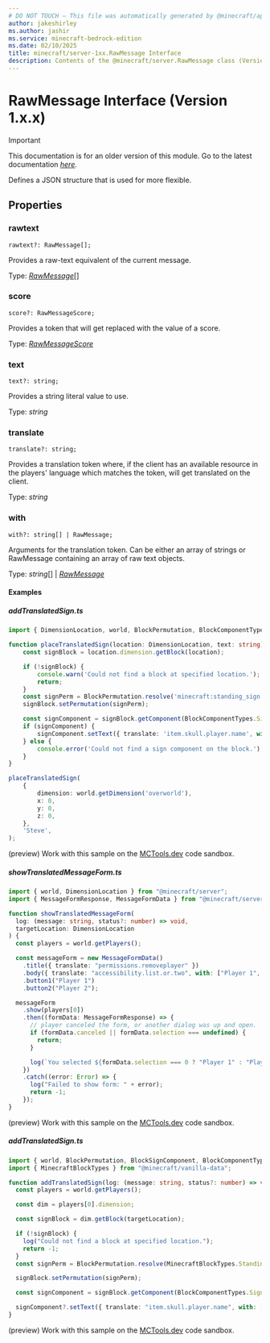 ```yaml
---
# DO NOT TOUCH — This file was automatically generated by @minecraft/api-docs-generator, to report problems file an issue at https://github.com/Mojang/minecraft-scripting-libraries
author: jakeshirley
ms.author: jashir
ms.service: minecraft-bedrock-edition
ms.date: 02/10/2025
title: minecraft/server-1xx.RawMessage Interface
description: Contents of the @minecraft/server.RawMessage class (Version 1.x.x).
---
```

# RawMessage Interface (Version 1.x.x)

> [!IMPORTANT]
> This documentation is for an older version of this module. Go to the latest documentation [*here*](../../../scriptapi/minecraft/server/RawMessage.md).

Defines a JSON structure that is used for more flexible.

## Properties

### **rawtext**
`rawtext?: RawMessage[];`

Provides a raw-text equivalent of the current message.

Type: [*RawMessage*](RawMessage.md)[]

### **score**
`score?: RawMessageScore;`

Provides a token that will get replaced with the value of a score.

Type: [*RawMessageScore*](RawMessageScore.md)

### **text**
`text?: string;`

Provides a string literal value to use.

Type: *string*

### **translate**
`translate?: string;`

Provides a translation token where, if the client has an available resource in the players' language which matches the token, will get translated on the client.

Type: *string*

### **with**
`with?: string[] | RawMessage;`

Arguments for the translation token. Can be either an array of strings or RawMessage containing an array of raw text objects.

Type: *string*[] | [*RawMessage*](RawMessage.md)

#### Examples

##### ***addTranslatedSign.ts***

```typescript
import { DimensionLocation, world, BlockPermutation, BlockComponentTypes } from '@minecraft/server';

function placeTranslatedSign(location: DimensionLocation, text: string) {
    const signBlock = location.dimension.getBlock(location);

    if (!signBlock) {
        console.warn('Could not find a block at specified location.');
        return;
    }
    const signPerm = BlockPermutation.resolve('minecraft:standing_sign', { ground_sign_direction: 8 });
    signBlock.setPermutation(signPerm);

    const signComponent = signBlock.getComponent(BlockComponentTypes.Sign);
    if (signComponent) {
        signComponent.setText({ translate: 'item.skull.player.name', with: [text] });
    } else {
        console.error('Could not find a sign component on the block.');
    }
}

placeTranslatedSign(
    {
        dimension: world.getDimension('overworld'),
        x: 0,
        y: 0,
        z: 0,
    },
    'Steve',
);
```

(preview) Work with this sample on the [MCTools.dev](https://mctools.dev/?open=gp/addTranslatedSign.ts) code sandbox.

##### ***showTranslatedMessageForm.ts***

```typescript
import { world, DimensionLocation } from "@minecraft/server";
import { MessageFormResponse, MessageFormData } from "@minecraft/server-ui";

function showTranslatedMessageForm(
  log: (message: string, status?: number) => void,
  targetLocation: DimensionLocation
) {
  const players = world.getPlayers();

  const messageForm = new MessageFormData()
    .title({ translate: "permissions.removeplayer" })
    .body({ translate: "accessibility.list.or.two", with: ["Player 1", "Player 2"] })
    .button1("Player 1")
    .button2("Player 2");

  messageForm
    .show(players[0])
    .then((formData: MessageFormResponse) => {
      // player canceled the form, or another dialog was up and open.
      if (formData.canceled || formData.selection === undefined) {
        return;
      }

      log(`You selected ${formData.selection === 0 ? "Player 1" : "Player 2"}`);
    })
    .catch((error: Error) => {
      log("Failed to show form: " + error);
      return -1;
    });
}
```

(preview) Work with this sample on the [MCTools.dev](https://mctools.dev/?open=gp/showTranslatedMessageForm.ts) code sandbox.

##### ***addTranslatedSign.ts***

```typescript
import { world, BlockPermutation, BlockSignComponent, BlockComponentTypes, DimensionLocation } from "@minecraft/server";
import { MinecraftBlockTypes } from "@minecraft/vanilla-data";

function addTranslatedSign(log: (message: string, status?: number) => void, targetLocation: DimensionLocation) {
  const players = world.getPlayers();

  const dim = players[0].dimension;

  const signBlock = dim.getBlock(targetLocation);

  if (!signBlock) {
    log("Could not find a block at specified location.");
    return -1;
  }
  const signPerm = BlockPermutation.resolve(MinecraftBlockTypes.StandingSign, { ground_sign_direction: 8 });

  signBlock.setPermutation(signPerm);

  const signComponent = signBlock.getComponent(BlockComponentTypes.Sign) as BlockSignComponent;

  signComponent?.setText({ translate: "item.skull.player.name", with: [players[0].name] });
}
```

(preview) Work with this sample on the [MCTools.dev](https://mctools.dev/?open=gp/addTranslatedSign.ts) code sandbox.
